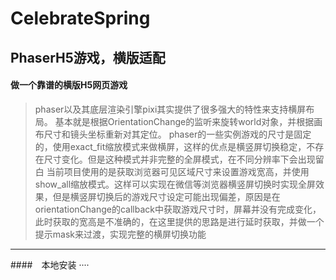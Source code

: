 # CelebrateSpring
PhaserH5游戏，横版适配
---
#### 做一个靠谱的横版H5网页游戏
> phaser以及其底层渲染引擎pixi其实提供了很多强大的特性来支持横屏布局。
> 基本就是根据OrientationChange的监听来旋转world对象，并根据画布尺寸和镜头坐标重新对其定位。
> phaser的一些实例游戏的尺寸是固定的，使用exact_fit缩放模式来做横屏，这样的优点是横竖屏切换稳定，不存在尺寸变化。但是这种模式并非完整的全屏模式，在不同分辨率下会出现留白
> 当前项目使用的是获取浏览器可见区域尺寸来设置游戏宽高，并使用show_all缩放模式。这样可以实现在微信等浏览器横竖屏切换时实现全屏效果，但是横竖屏切换后的游戏尺寸设定可能出现偏差，原因是在orientationChange的callback中获取游戏尺寸时，屏幕并没有完成变化，此时获取的宽高是不准确的，在这里提供的思路是进行延时获取，并做一个提示mask来过渡，实现完整的横屏切换功能
---
####　本地安装
····
